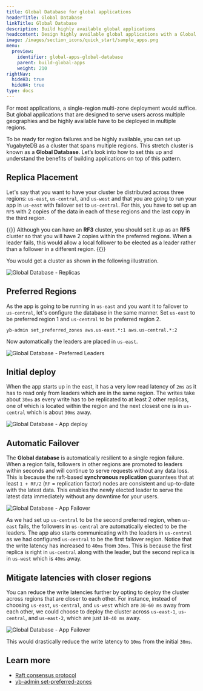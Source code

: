```yaml
---
title: Global Database for global applications
headerTitle: Global Database
linkTitle: Global Database
description: Build highly available global applications
headcontent: Design highly available global applications with a Global Database
image: /images/section_icons/quick_start/sample_apps.png
menu:
  preview:
    identifier: global-apps-global-database
    parent: build-global-apps
    weight: 210
rightNav:
  hideH3: true
  hideH4: true
type: docs
---
```


For most applications, a single-region multi-zone deployment would suffice. But global applications that are designed to serve users across multiple geographies and be highly available have to be deployed in multiple regions.

To be ready for region failures and be highly available, you can set up YugabyteDB as a cluster that spans multiple regions. This stretch cluster is known as a **Global Database**. Let’s look into how to set this up and understand the benefits of building applications on top of this pattern.

## Replica Placement

Let's say that you want to have your cluster be distributed across three regions: `us-east`, `us-central`, and `us-west` and that you are going to run your app in `us-east` with failover set to `us-central`. For this, you have to set up an `RF5` with 2 copies of the data in each of these regions and the last copy in the third region.

{{<note>}}
Although you can have an **RF3** cluster, you should set it up as an **RF5** cluster so that you will have 2 copies within the preferred regions. When a leader fails, this would allow a local follower to be elected as a leader rather than a follower in a different region.
{{</note>}}

You would get a cluster as shown in the following illustration.

![Global Database - Replicas](/images/develop/global-apps/global-database-replicas.png)

## Preferred Regions

As the app is going to be running in `us-east` and you want it to failover to `us-central`, let's configure the database in the same manner. Set `us-east` to be preferred region 1 and `us-central` to be preferred region 2.

```shell
yb-admin set_preferred_zones aws.us-east.*:1 aws.us-central.*:2
```

Now automatically the leaders are placed in `us-east`.

![Global Database - Preferred Leaders](/images/develop/global-apps/global-database-preferred-leaders.png)

## Initial deploy

When the app starts up in the east, it has a very low read latency of `2ms` as it has to read only from leaders which are in the same region. The writes take about `30ms` as every write has to be replicated to at least 2 other replicas, one of which is located within the region and the next closest one is in `us-central` which is about `30ms` away.

![Global Database - App deploy](/images/develop/global-apps/global-database-app.png)

## Automatic Failover

The **Global database** is automatically resilient to a single region failure. When a region fails, followers in other regions are promoted to leaders within seconds and will continue to serve requests without any data loss. This is because the raft-based **synchronous replication** guarantees that at least `1 + RF/2` (`RF` = replication factor) nodes are consistent and up-to-date with the latest data. This enables the newly elected leader to serve the latest data immediately without any downtime for your users.

![Global Database - App Failover](/images/develop/global-apps/global-database-failover.png)

As we had set up `us-central` to be the second preferred region, when `us-east` fails, the followers in `us-central` are automatically elected to be the leaders. The app also starts communicating with the leaders in `us-central` as we had configured `us-central` to be the first failover region. Notice that the write latency has increased to `40ms` from `30ms`. This is because the first replica is right in `us-central` along with the leader, but the second replica is in `us-west` which is `40ms` away.

## Mitigate latencies with closer regions

You can reduce the write latencies further by opting to deploy the cluster across regions that are closer to each other. For instance, instead of choosing `us-east`, `us-central`, and `us-west` which are `30-60 ms` away from each other, we could choose to deploy the cluster across `us-east-1`, `us-central`, and `us-east-2`, which are just `10-40 ms` away.

![Global Database - App Failover](/images/develop/global-apps/global-database-closer-regions.png)

This would drastically reduce the write latency to `10ms` from the initial `30ms`.

## Learn more

- [Raft consensus protocol](../../../architecture/docdb-replication/replication)
- [yb-admin set-preferred-zones](../../../admin/yb-admin/#set-preferred-zones)

